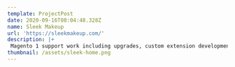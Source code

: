 ```yaml
---
template: ProjectPost
date: 2020-09-16T08:04:48.328Z
name: Sleek Makeup
url: 'https://sleekmakeup.com/'
description: |+
 Magento 1 support work including upgrades, custom extension developments, theme install etc. 
thumbnail: /assets/sleek-home.png
---
```


